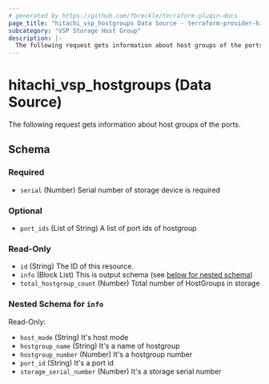 ```yaml
---
# generated by https://github.com/fbreckle/terraform-plugin-docs
page_title: "hitachi_vsp_hostgroups Data Source - terraform-provider-hitachi"
subcategory: "VSP Storage Host Group"
description: |-
  The following request gets information about host groups of the ports.
---
```


# hitachi_vsp_hostgroups (Data Source)

The following request gets information about host groups of the ports.



<!-- schema generated by tfplugindocs -->
## Schema

### Required

- `serial` (Number) Serial number of storage device is required

### Optional

- `port_ids` (List of String) A list of port ids of hostgroup

### Read-Only

- `id` (String) The ID of this resource.
- `info` (Block List) This is output schema (see [below for nested schema](#nestedblock--info))
- `total_hostgroup_count` (Number) Total number of HostGroups in storage

<a id="nestedblock--info"></a>
### Nested Schema for `info`

Read-Only:

- `host_mode` (String) It's host mode
- `hostgroup_name` (String) It's a name of hostgroup
- `hostgroup_number` (Number) It's a hostgroup number
- `port_id` (String) It's a port id
- `storage_serial_number` (Number) It's a storage serial number


